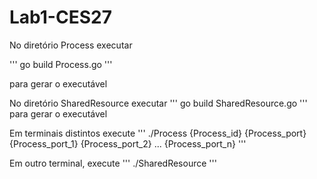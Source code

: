 # Lab1-CES27

No diretório Process executar 

'''
go build Process.go
''' 

para gerar o executável

No diretório SharedResource executar 
'''
go build SharedResource.go
''' 
para gerar o executável

Em terminais distintos execute 
'''
./Process {Process_id} {Process_port} {Process_port_1} {Process_port_2} ... {Process_port_n}
'''

Em outro terminal, execute 
'''
./SharedResource
'''
